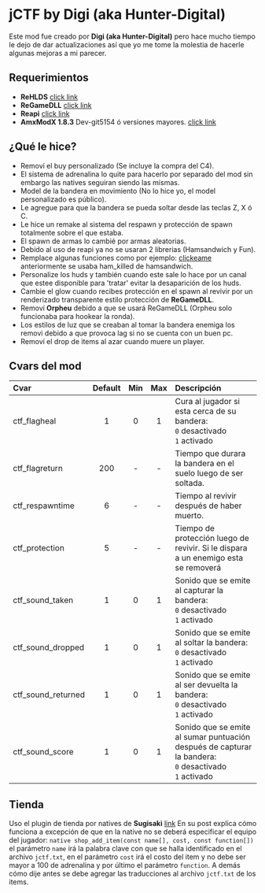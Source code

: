 # jCTF by Digi (aka Hunter-Digital)
Este mod fue creado por <b>Digi (aka Hunter-Digital)</b> pero hace mucho tiempo le dejo de dar actualizaciones así que yo me tome la molestia de hacerle algunas mejoras a mi parecer.

## Requerimientos
* <b>ReHLDS</b> [click link](https://github.com/dreamstalker/rehlds/)
* <b>ReGameDLL</b> [click link](https://github.com/s1lentq/ReGameDLL_CS)
* <b>Reapi</b> [click link](https://github.com/s1lentq/reapi)
* <b>AmxModX 1.8.3</b> Dev-git5154 ó versiones mayores. [click link](http://amxmodx.org/snapshots.php)

## ¿Qué le hice?
* Removí el buy personalizado (Se incluye la compra del C4).
* El sistema de adrenalina lo quite para hacerlo por separado del mod sin embargo las natives seguiran siendo las mismas.
* Model de la bandera en movimiento (No lo hice yo, el model personalizado es público).
* Le agregue para que la bandera se pueda soltar desde las teclas Z, X ó C.
* Le hice un remake al sistema del respawn y protección de spawn totalmente sobre el que estaba.
* El spawn de armas lo cambié por armas aleatorias.
* Debido al uso de reapi ya no se usaran 2 librerias (Hamsandwich y Fun).
* Remplace algunas funciones como por ejemplo: [clickeame](https://github.com/OsweRRR/jCTF-by-Digi/blob/master/addons/amxmodx/scripting/jctf_base.sma#L297) anteriormente se usaba ham_killed de hamsandwich.
* Personalize los huds y también cuando este sale lo hace por un canal que estee disponible para 'tratar' evitar la desaparición de los huds.
* Cambie el glow cuando recibes protección en el spawn al revivir por un renderizado transparente estilo protección de <b>ReGameDLL</b>.
* Removí <b>Orpheu</b> debido a que se usará ReGameDLL (Orpheu solo funcionaba para hookear la ronda).
* Los estilos de luz que se creaban al tomar la bandera enemiga los removi debido a que provoca lag si no se cuenta con un buen pc.
* Removí el drop de items al azar cuando muere un player.

## Cvars del mod
| Cvar                          | Default | Min | Max | Descripción |
| :---------------------------- | :-: | :-: | :-: | :--------------------------------------------- |
| ctf_flagheal                  | 1   | 0   | 1   | Cura al jugador si esta cerca de su bandera:<br/>`0` desactivado <br/>`1` activado |
| ctf_flagreturn                | 200 | -   | -   | Tiempo que durara la bandera en el suelo luego de ser soltada. |
| ctf_respawntime               | 6   | -   | -   | Tiempo al revivir después de haber muerto. |
| ctf_protection                | 5   | -   | -   | Tiempo de protección luego de revivir. Si le dispara a un enemigo esta se removerá |
| ctf_sound_taken               | 1   | 0   | 1   | Sonido que se emite al capturar la bandera:<br/>`0` desactivado <br/>`1` activado  |
| ctf_sound_dropped             | 1   | 0   | 1   | Sonido que se emite al soltar la bandera:<br/>`0` desactivado <br/>`1` activado |
| ctf_sound_returned            | 1   | 0   | 1   | Sonido que se emite al ser devuelta la bandera:<br/>`0` desactivado <br/>`1` activado |
| ctf_sound_score               | 1   | 0   | 1   | Sonido que se emite al sumar puntuación después de capturar la bandera:<br/>`0` desactivado <br/>`1` activado |

## Tienda
Uso el plugin de tienda por natives de <b>Sugisaki</b> [link](https://amxmodx-es.com/Thread-Otra-Tienda-por-natives) En su post explica cómo funciona a excepción de que en la native no se deberá especificar el equipo del jugador: `native shop_add_item(const name[], cost, const function[])` el parámetro `name` irá la palabra clave con que se halla identificado en el archivo `jctf.txt`, en el parámetro `cost` irá el costo del item y no debe ser mayor a 100 de adrenalina y por último el parámetro `function`. A demás cómo dije antes se debe agregar las traducciones al archivo `jctf.txt` de los items.
